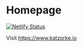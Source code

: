 # Homepage

[![Netlify Status](https://api.netlify.com/api/v1/badges/f104aeb7-425b-41ab-a7e4-4f8694d45da5/deploy-status)](https://app.netlify.com/sites/sharp-kilby-9da290/deploys)

Visit https://www.katzorke.io
